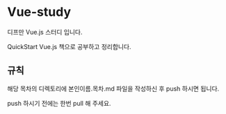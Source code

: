 # Vue-study

디프만 Vue.js 스터디 입니다.

QuickStart Vue.js 책으로 공부하고 정리합니다.

## 규칙

해당 목차의 디렉토리에 본인이름.목차.md 파일을 작성하신 후 push 하시면 됩니다.

push 하시기 전에는 한번 pull 해 주세요.
